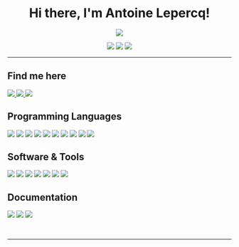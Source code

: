 <h1 align="center">Hi there, I'm Antoine Lepercq!</h1>

<p align="center">
 <a><img src="http://readme-typing-svg.herokuapp.com?font=Avenir&color=%2307D1F7&size=24&center=true&vCenter=true&width=380&lines=Data+Analyst+at+M%C3%A9diam%C3%A9trie;Lepercorp+Founder+%26+CEO;Data+Alchemist+Studio+co-Founder;Esport+enthusiast"></a>
</p>
 
<p align="center">
  <img src="https://img.shields.io/badge/Focus-AI & Big Data-blue" />
  <img src="https://img.shields.io/badge/Location-Paris, France-blue" />
  <img src="https://img.shields.io/badge/Languages-French & English-blue" />
</p>

<hr>

<h2>Find me here</h2>

<p align="left">
  <a href="https://twitter.com/a_lepercq">
    <img src="https://img.shields.io/badge/Twitter-1DA1F2?logo=twitter&style=for-the-badge&logoColor=white" />
  </a>
  <a href="https://www.youtube.com/watch?v=Oao_2IGjJjA"> 
    <img src="https://img.shields.io/badge/Youtube-FF0000?logo=youtube&logoColor=red&style=for-the-badge&logoColor=white">
  </a>
  <a href="https://www.linkedin.com/in/antoine-lepercq/">
    <img src="https://img.shields.io/badge/LinkedIn-0077B5?style=for-the-badge&logo=linkedin&logoColor=white">
  </a>

</p>

<h2>Programming Languages</h2>
<p align="left"> 
<img src="https://img.shields.io/badge/Python-306998?style=plastic&logo=Python&logoColor=FFD43B">
<img src="https://img.shields.io/badge/R Studio-BFC2C5?style=plastic&logo=R&logoColor=276DC2">
<img src="https://img.shields.io/badge/SAS-0A173F?style=plastic&logo=SAS&logoColor=0A173F">
<img src="https://img.shields.io/badge/Spark-E25A1C?style=plastic&logo=Apache Spark&logoColor=white">
<img src="https://img.shields.io/badge/Java-007396?style=plastic&logo=Java&logoColor=white">
<img src="https://img.shields.io/badge/HTML5-E34F26?style=plastic&logo=html5&logoColor=white">
<img src="https://img.shields.io/badge/CSS3-1572B6?style=plastic&logo=css3&logoColor=white">
<img src="https://img.shields.io/badge/JavaScript-F7DF1E?style=plastic&logo=javascript&logoColor=black">
<img src="https://img.shields.io/badge/Express.js-404D59?style=for-the-badge?style=plastic&logo=Express&logoColor=black">
<img src="https://img.shields.io/badge/React-20232A?style=for-the-badge&logo=react&logoColor=61DAFB">
</p>
<h2>Software & Tools</h2>
<p align="left">
<img src="https://img.shields.io/badge/Linux-FCC624?style=plastic&logo=Linux&logoColor=white">
<img src="https://img.shields.io/badge/Git-DE7C16?style=plastic&logo=git&logoColor=white">
<img src="https://img.shields.io/badge/Docker-2496ED?style=plastic&logo=Docker&logoColor=white">
<img src="https://img.shields.io/badge/MongoDB-409940?style=plastic&logo=MongoDB&logoColor=white">
<img src="https://img.shields.io/badge/ElastickSearch-005571?style=plastic&logo=Elasticksearch&logoColor=white">
<img src="https://img.shields.io/badge/AWS-232F3E?style=plastic&logo=Amazon AWS&logoColor=white">
<img src="https://img.shields.io/badge/NodeJS-47C433?style=plastic&logo=Node.js&logoColor=white">
</p>
<h2>Documentation</h2>
<p align="left"> 
<img src="https://img.shields.io/badge/Confluence-172B4D?style=plastic&logo=Confluence&logoColor=white">
<img src="https://img.shields.io/badge/LaTeX-008080?style=plastic&logo=LaTeX&logoColor=white">
<img src="https://img.shields.io/badge/Markdown-000000?style=plastic&logo=Markdown&logoColor=white">
</p>
<br><hr>
